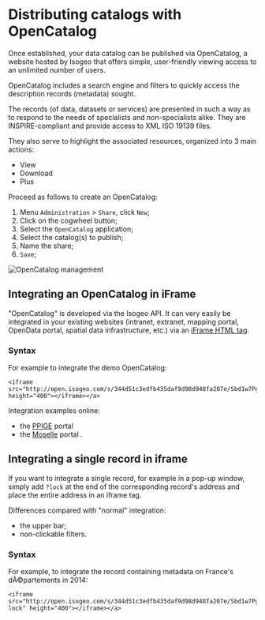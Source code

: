 # Distributing catalogs with OpenCatalog

Once established, your data catalog can be published via OpenCatalog, a website hosted by Isogeo that offers simple, user-friendly viewing access to an unlimited number of users.

OpenCatalog includes a search engine and filters to quickly access the description records (metadata) sought.

The records (of data, datasets or services) are presented in such a way as to respond to the needs of specialists and non-specialists alike. They are INSPIRE-compliant and provide access to XML ISO 19139 files.

They also serve to highlight the associated resources, organized into 3 main actions:
* View
* Download
* Plus


Proceed as follows to create an OpenCatalog:

1.	Menu `Administration`  > `Share`, click `New`;
2.	Click on the cogwheel button;
3.	Select the `OpenCatalog` application;
4.	Select the catalog(s) to publish;
5.	Name the share;
6.	`Save`;

![OpenCatalog management](/assets/adm_shares_OC_edit.png "Publishing catalogs as OpenCatalogs")


## Integrating an OpenCatalog in iFrame

"OpenCatalog" is developed via the Isogeo API. It can very easily be integrated in your existing websites (intranet, extranet, mapping portal, OpenData portal, spatial data infrastructure, etc.) via an [iFrame HTML tag](http://www.w3schools.com/tags/tag_iframe.asp).

### Syntax

For example to integrate the demo OpenCatalog:

```xhtml
<iframe src="http://open.isogeo.com/s/344d51c3edfb435daf9d98d948fa207e/Sbd1w7PgqE8n7LDq3azRqNhiMHZf0" height="400"></iframe></a>
```

Integration examples online:
* the [PPIGE](http://www.ppige-npdc.fr/geocatalog/) portal
* the [Moselle](http://www.moselleinfogeo.fr/infogeo/isogeo) portal .

## Integrating a single record in iframe

If you want to integrate a single record, for example in a pop-up window, simply add `?lock` at the end of the corresponding record&apos;s address and place the entire address in an iframe tag.

Differences compared with "normal" integration:
* the upper bar;
* non-clickable filters.

### Syntax

For example, to integrate the record containing metadata on France&apos;s dÃ©partements in 2014:

```xhtml
<iframe src="http://open.isogeo.com/s/344d51c3edfb435daf9d98d948fa207e/Sbd1w7PgqE8n7LDq3azRqNhiMHZf0/m/754209f115c040a48d43ffc262b16500?lock" height="400"></iframe></a>
```